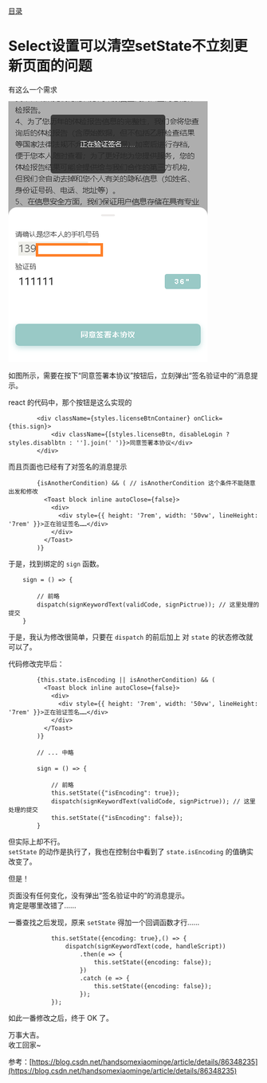 [目录](./)
# Select设置可以清空setState不立刻更新页面的问题

有这么一个需求

![](sign.png)

如图所示，需要在按下“同意签署本协议”按钮后，立刻弹出“签名验证中的”消息提示。

react 的代码中，那个按钮是这么实现的
```
        <div className={styles.licenseBtnContainer} onClick={this.sign}>
            <div className={[styles.licenseBtn, disableLogin ? styles.disablbtn : ''].join(' ')}>同意签署本协议</div>
        </div>
```

而且页面也已经有了对签名的消息提示
```
        {isAnotherCondition) && ( // isAnotherCondition 这个条件不能随意出发和修改
          <Toast block inline autoClose={false}>
            <div>
              <div style={{ height: '7rem', width: '50vw', lineHeight: '7rem' }}>正在验证签名……</div>
            </div>
          </Toast>
        )}
```

于是，找到绑定的 `sign` 函数。

```
    sign = () => {

        // 前略
        dispatch(signKeywordText(validCode, signPictrue)); // 这里处理的提交
    }
```

于是，我认为修改很简单，只要在 `dispatch` 的前后加上 对 `state` 的状态修改就可以了。

代码修改完毕后：
```
        {this.state.isEncoding || isAnotherCondition) && (
          <Toast block inline autoClose={false}>
            <div>
              <div style={{ height: '7rem', width: '50vw', lineHeight: '7rem' }}>正在验证签名……</div>
            </div>
          </Toast>
        )}

        // ... 中略

        sign = () => {

            // 前略
            this.setState({"isEncoding": true});
            dispatch(signKeywordText(validCode, signPictrue)); // 这里处理的提交
            this.setState({"isEncoding": false});
        }
```

但实际上却不行。  
`setState` 的动作是执行了，我也在控制台中看到了 `state.isEncoding` 的值确实改变了。

但是！

页面没有任何变化，没有弹出“签名验证中的”的消息提示。  
肯定是哪里改错了……

一番查找之后发现，原来 `setState` 得加一个回调函数才行……

```
            this.setState({encoding: true},() => {
                dispatch(signKeywordText(code, handleScript))
                    .then(e => {
                        this.setState({encoding: false});
                    })
                    .catch (e => {
                        this.setState({encoding: false});
                    });
            });
```

如此一番修改之后，终于 OK 了。

万事大吉。  
收工回家~

参考：[https://blog.csdn.net/handsomexiaominge/article/details/86348235](https://blog.csdn.net/handsomexiaominge/article/details/86348235)